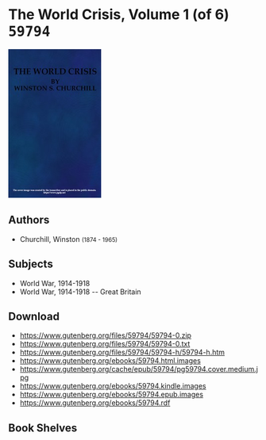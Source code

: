 # The World Crisis, Volume 1 (of 6) <kbd>59794</kbd>

![](./cover.medium.jpg "")

## Authors


 - Churchill, Winston <small>(1874 - 1965)</small>

## Subjects


 - World War, 1914-1918
 - World War, 1914-1918 -- Great Britain

## Download


 - https://www.gutenberg.org/files/59794/59794-0.zip
 - https://www.gutenberg.org/files/59794/59794-0.txt
 - https://www.gutenberg.org/files/59794/59794-h/59794-h.htm
 - https://www.gutenberg.org/ebooks/59794.html.images
 - https://www.gutenberg.org/cache/epub/59794/pg59794.cover.medium.jpg
 - https://www.gutenberg.org/ebooks/59794.kindle.images
 - https://www.gutenberg.org/ebooks/59794.epub.images
 - https://www.gutenberg.org/ebooks/59794.rdf

## Book Shelves


